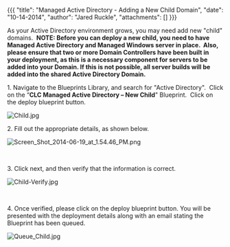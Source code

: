 {{{
  "title": "Managed Active Directory - Adding a New Child Domain",
  "date": "10-14-2014",
  "author": "Jared Ruckle",
  "attachments": []
}}}

<p>As your Active Directory environment grows, you may need add new "child" domains. &nbsp;<strong>NOTE: Before you can deploy a new child, you need to have Managed Active Directory and Managed Windows server in place. &nbsp;<strong>Also, please ensure that two or more Domain Controllers have been built in your deployment, as this is a necessary component for servers to be added into your Domain. If this is not possible, all server builds will be added into the shared Active Directory Domain.</strong></strong>
</p>
<p>1. Navigate to the Blueprints Library, and search for "Active Directory". &nbsp;Click on the “<strong>CLC Managed Active Directory – New Child</strong>" Blueprint. &nbsp;Click on the deploy blueprint button.</p>
<p><img src="https://t3n.zendesk.com/attachments/token/XOGsQO84SHAiWnaZq7DAgga5Z/?name=Child.jpg" alt="Child.jpg" />
</p>
<p>2.&nbsp;Fill out the appropriate details, as shown below.</p>
<p><img src="https://t3n.zendesk.com/attachments/token/uTdbFfjWX4bZnF2IeG0xVGqFT/?name=Screen+Shot+2014-06-19+at+1.54.46+PM.png" alt="Screen_Shot_2014-06-19_at_1.54.46_PM.png" />
</p>
<p>&nbsp;</p>
<p>3. Click next, and then verify that the information is correct.</p>
<p><img src="https://t3n.zendesk.com/attachments/token/FTwAOi5yuja5DsEP8Scb3xyS9/?name=Child-Verify.jpg" alt="Child-Verify.jpg" />
</p>
<p>&nbsp;</p>
<p>4.&nbsp;Once verified, please click on the deploy blueprint button. You will be presented with the deployment details along with an email stating the Blueprint has been queued.</p>
<p><img src="https://t3n.zendesk.com/attachments/token/c5pOtXGVNHprMzE2GGrSbbuPw/?name=Queue_Child.jpg" alt="Queue_Child.jpg" />
</p>
<p>&nbsp;</p>